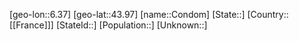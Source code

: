 ﻿---
location: [43.97,6.37]
type: City
tags:
- geo/City


SpocWebEntityId: 29650
isDeleted: false
confidential: public

---
[geo-lon::6.37]
[geo-lat::43.97]
[name::Condom]
[State::]
[Country::[[France]]]
[StateId::]
[Population::]
[Unknown::]

